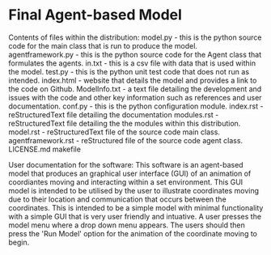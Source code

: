 # Final Agent-based Model 
 
 Contents of files within the distribution: 
 model.py    - this is the python source code for the main class that is run to produce the model. 
 agentframework.py    - this is the python source code for the Agent class that formulates the agents.
 in.txt    - this is a csv file with data that is used within the model. 
 test.py    - this is the python unit test code that does not run as intended. 
 index.html    - website that details the model and provides a link to the code on Github.
 ModelInfo.txt - a text file detailing the development and issues with the code and other key information such as references and user documentation. 
 conf.py    - this is the python configuration module. 
 index.rst    - reStructuredText file detailing the documentation
 modules.rst    - reStructuredText file detailing the the modules within this distribution. 
 model.rst    - reStructuredText file of the source code main class.
 agentframework.rst    - reStructured file of the source code agent class.
 LICENSE.md 
 makefile

User documentation for the software: 
This software is an agent-based model that produces an graphical user interface (GUI) of an animation of coordiantes moving and interacting within a set
environment. 
This GUI model is intended to be utilised by the user to illustrate coordinates moving due to their location and communication that occurs between the coordinates. 
This is intended to be a simple model with minimal functionality with a simple GUI that is very user friendly and intuative. 
A user presses the model menu where a drop down menu appears. 
The users should then press the 'Run Model' option for the animation of the coordinate moving to begin. 
